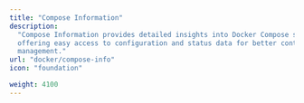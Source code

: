 ```yaml
---
title: "Compose Information"
description:
  "Compose Information provides detailed insights into Docker Compose setups,
  offering easy access to configuration and status data for better container
  management."
url: "docker/compose-info"
icon: "foundation"

weight: 4100
---
```

